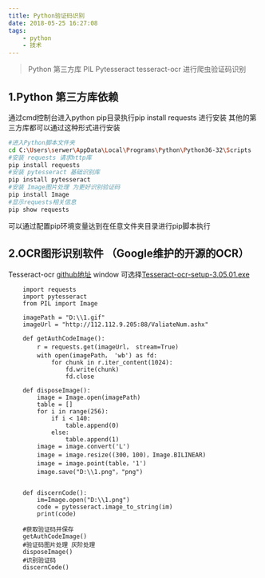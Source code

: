 ```yaml
---
title: Python验证码识别
date: 2018-05-25 16:27:08
tags:
    - python
    - 技术
---
```


>Python 第三方库 PIL Pytesseract tesseract-ocr  进行爬虫验证码识别

## 1.Python 第三方库依赖
   通过cmd控制台进入python pip目录执行pip install requests 进行安装
   其他的第三方库都可以通过这种形式进行安装
```bash
#进入Python脚本文件夹
cd C:\Users\serwer\AppData\Local\Programs\Python\Python36-32\Scripts
#安装 requests 请求http库
pip install requests 
#安装 pytesseract 基础识别库
pip install pytesseract
#安装 Image图片处理 为更好识别验证码
pip install Image
#显示requests相关信息
pip show requests
```
   可以通过配置pip环境变量达到在任意文件夹目录进行pip脚本执行

## 2.OCR图形识别软件 （Google维护的开源的OCR）
Tesseract-ocr [github地址](https://github.com/tesseract-ocr/tesseract) window 可选择[Tesseract-ocr-setup-3.05.01.exe](https://digi.bib.uni-mannheim.de/tesseract/tesseract-ocr-setup-4.00.00dev.exe)

``` pthyon
    import requests
    import pytesseract
    from PIL import Image
    
    imagePath = "D:\\1.gif"
    imageUrl = "http://112.112.9.205:88/ValiateNum.ashx"
    
    def getAuthCodeImage():
        r = requests.get(imageUrl， stream=True)
        with open(imagePath， 'wb') as fd:
    	    for chunk in r.iter_content(1024):
            	fd.write(chunk)
    	        fd.close
    
    def disposeImage():
    	image = Image.open(imagePath)
    	table = []    
    	for i in range(256):    
    	    if i < 140:    
    	        table.append(0)    
    	    else:    
    	        table.append(1)  
    	image = image.convert('L')
    	image = image.resize((300，100)，Image.BILINEAR)
    	image = image.point(table，'1')  
    	image.save("D:\\1.png"，"png")
    
    
    def discernCode():
    	im=Image.open("D:\\1.png")
    	code = pytesseract.image_to_string(im)
    	print(code)
    
    #获取验证码并保存
    getAuthCodeImage()
    #验证码图片处理 灰阶处理
    disposeImage()
    #识别验证码
    discernCode()
```


